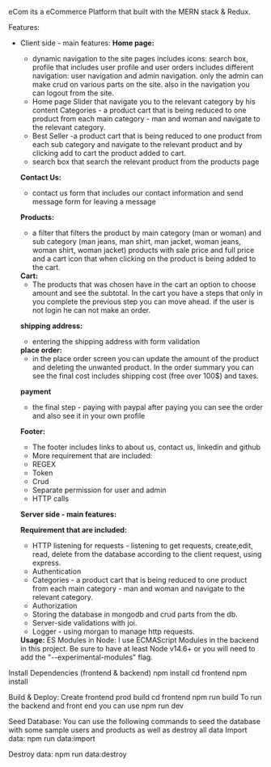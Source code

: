 eCom its a eCommerce Platform that built with the MERN stack & Redux.

Features:

- Client side - main features:
  <b>Home page:</b>
    <ul>
    <li>dynamic navigation to the site pages includes icons: search box, profile that includes user profile and user orders includes different navigation: user navigation and admin navigation. only the admin can make crud on various parts on the site. also in the navigation you can logout from the site.
    </li>
    <li>Home page Slider that navigate you to the relevant category by his content
    Categories - a product cart that is being reduced to one product from each main category - man and woman and navigate to the relevant category. </li>
    <li>Best Seller -a product cart that is being reduced to one product from each sub category and navigate to the relevant product and by clicking add to cart the product added to cart.</li>
    <li>search box that search the relevant product from the products page</li>
    </ul>
    
    <b>Contact Us:</b>
    <ul>
    <li>contact us form that includes our contact information and send message form for leaving a message </li>
    </ul>
    
    <b>Products:</b>
    <ul>
    <li>
    a filter that filters the product by main category (man or woman) and sub category (man jeans, man shirt, man jacket, woman jeans, woman shirt, woman jacket)
    products with sale price and full price and a cart icon that when clicking on the product is being added to the cart.</li>
    </ul>
    <b>Cart:</b>
    <ul>
    <li>The products that was chosen have in the cart an option to choose amount and see the subtotal. In the cart you have a steps that only in you complete the previous step you can move ahead. if the user is not login he can not make an order.</li>
    </ul>

  <b>shipping address:</b>
    <ul>
    <li>entering the shipping address with form validation </li>
    </ul>
    <b>place order:</b>
    <ul>
    <li>in the place order screen you can update the amount of the product and deleting the unwanted product. In the order summary you can see the final cost includes shipping cost (free over 100$) and taxes.</li>
    </ul>

  <b>payment</b>
    <ul>
    <li>the final step - paying with paypal after paying you can see the order and also see it in your own profile</li>
    </ul>

  <b>Footer:</b>
    <ul>
    <li>The footer includes links to about us, contact us, linkedin and github </li>
    
    <li>More requirement that are included:</li>
    <li>REGEX</li>
    <li>Token</li>
    <li>Crud</li>
    <li>Separate permission for user and admin</li>
    <li>HTTP calls</li>
    </ul>
    
    <b>Server side - main features:</b>
    
    <b>Requirement that are included:</b>
    <ul>
    <li>HTTP listening for requests - listening to get requests, create,edit, read, delete from the database according to the client request, using express.</li>
    <li>Authentication</li>
    <li>  Categories - a product cart that is being reduced to one product from each main category - man and woman and navigate to the relevant category.</li>
    <li>Authorization</li>
    <li>Storing the database in mongodb and crud parts from the db.</li>
    <li>Server-side validations with joi.</li>
    <li>Logger - using morgan to manage http requests.</li>
  </ul>
  <b>Usage:</b>
  ES Modules in Node: I use ECMAScript Modules in the backend in this project. Be sure to have at least Node v14.6+ or you will need to add the "--experimental-modules" flag.

Install Dependencies (frontend & backend)
npm install cd frontend npm install

Build & Deploy:
Create frontend prod build cd frontend npm run build
To run the backend and front end you can use npm run dev

Seed Database:
You can use the following commands to seed the database with some sample users and products as well as destroy all data Import data: npm run data:import

Destroy data: npm run data:destroy
